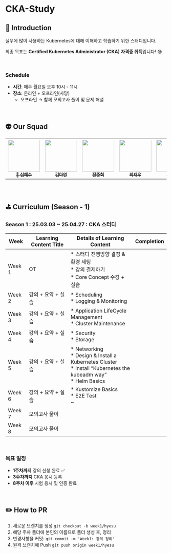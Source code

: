 # CKA-Study

## 📌 Introduction

실무에 많이 사용하는 Kubernetes에 대해 이해하고 학습하기 위한 스터디입니다.

최종 목표는 **Certified Kubernetes Administrator (CKA) 자격증 취득**입니다! 😎  


<br>

### Schedule
- **시간**: 매주 월요일 오후 10시 - 11시  
- **장소**: 온라인 + 오프라인(사당)  
  - 오프라인 → 함께 모의고사 풀이 및 문제 해설  


<br>


## 👽 Our Squad

<table>
  <tr>
    <td align="center"><a href="https://github.com/ShimHyesu"><img src="https://avatars.githubusercontent.com/ShimHyesu?v=4" width="100px;" alt=""/><br /><sub><b>
👑 심혜수</b></sub></a><br /></td>
    <td align="center"><a href="https://github.com/markson-42"><img src="https://avatars.githubusercontent.com/u/84828274?v=4" width="100px;" alt=""/><br /><sub><b>
김아연</b></sub></a><br /></td>
    <td align="center"><a href="https://github.com/GreatJang"><img src="https://avatars.githubusercontent.com/GreatJang?v=4" width="100px;" alt=""/><br /><sub><b>
장준혁</b></sub></a><br /></td>
    <td align="center"><a href="https://github.com/daheepk"><img src="https://avatars.githubusercontent.com/u/84828274?v=4" width="100px;" alt=""/><br /><sub><b>
최재우</b></sub></a><br /></td>
    <td align="center"><a href="https://github.com/myeunee"><img src="https://avatars.githubusercontent.com/myeunee?v=4" width="100px;" alt=""/><br /><sub><b>
허윤지</b></sub></a><br /></td>
    <td align="center"><a href="https://github.com/ebeleey"><img src="https://avatars.githubusercontent.com/u/84828274?v=4" width="100px;" alt=""/><br /><sub><b>
이경준</b></sub></a><br /></td>
  </tr>
</table>

<br>

## ⛳ Curriculum (Season - 1)

### Season 1 : 25.03.03 ~ 25.04.27 : CKA 스터디

| Week   | Learning Content Title | Details of Learning Content                                      | Completion |
| ------ | ---------------------- | ---------------------------------------------------------------- | ---------- |
| Week 1 | OT                     | * 스터디 진행방향 결정 & 환경 세팅<br> * 강의 결제하기<br> * Core Concept 수강 + 실습 |            |
| Week 2 | 강의 + 요약 + 실습       | * Scheduling<br> * Logging & Monitoring                        |            |
| Week 3 | 강의 + 요약 + 실습       | * Application LifeCycle Management<br> * Cluster Maintenance   |            |
| Week 4 | 강의 + 요약 + 실습       | * Security<br> * Storage                                       |            |
| Week 5 | 강의 + 요약 + 실습       | * Networking<br> * Design & Install a Kubernetes Cluster<br> * Install “Kubernetes the kubeadm way”<br> * Helm Basics |            |
| Week 6 | 강의 + 요약 + 실습       | * Kustomize Basics<br> * E2E Test<br> ~                         |            |
| Week 7 | 모의고사 풀이            |                                                                |            |
| Week 8 | 모의고사 풀이            |                                                                |            |


<br>

### 목표 일정
- **1주차까지** 강의 신청 완료 ✅
- **3주차까지** CKA 응시 등록  
- **8주차 이후** 시험 응시 및 인증 완료  

<br>

## ✏️ How to PR

1. 새로운 브랜치를 생성 `git checkout -b week1/hyesu`
2. 해당 주차 폴더에 본인의 이름으로 폴더 생성 후, 정리
3. 변경사항을 커밋: `git commit -m 'Week1: 강의 정리'`
4. 원격 브랜치에 Push `git push origin week1/hyesu`
